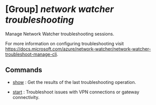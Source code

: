 # [Group] _network watcher troubleshooting_

Manage Network Watcher troubleshooting sessions.

For more information on configuring troubleshooting visit https://docs.microsoft.com/azure/network-watcher/network-watcher-troubleshoot-manage-cli.

## Commands

- [show](/Commands/network/watcher/troubleshooting/_show.md)
: Get the results of the last troubleshooting operation.

- [start](/Commands/network/watcher/troubleshooting/_start.md)
: Troubleshoot issues with VPN connections or gateway connectivity.
